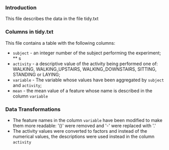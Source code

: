 ### Introduction

This file describes the data in the file tidy.txt


### Columns in tidy.txt
This file contains a table with the following columns:

* `subject` - an integer number of the subject performing the experiment;
** s
* `activity` - a descriptive value of the activity being performed one of: WALKING, WALKING_UPSTAIRS, WALKING_DOWNSTAIRS, SITTING, STANDING or LAYING;
* `variable` - The variable whose values have been aggregated by `subject` and `activity`;
* `mean` - the mean value of a feature whose name is described in the column `variable`

### Data Transformations
* The feature names in the column `variable` have been modified to make them more readable: '()' were removed and '-' were replaced with '.'
* The activity values were converted to factors and instead of the numerical values, the descriptions were used instead in the column `activity`
